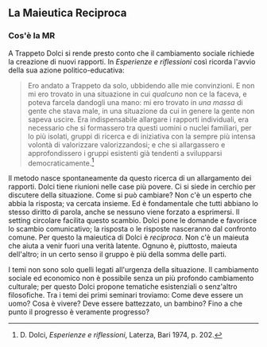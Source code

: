 ## La Maieutica Reciproca

### Cos'è la MR

A Trappeto Dolci si rende presto conto che il cambiamento sociale richiede la creazione di nuovi rapporti. In _Esperienze e riflessioni_ così ricorda l'avvio della sua azione politico-educativa:

>Ero andato a Trappeto da solo, ubbidendo alle mie convinzioni. E non mi ero trovato in una situazione in cui _qualcuno_ non ce la faceva, e poteva farcela dandogli una mano: mi ero trovato in _una massa_ di gente che stava male, in una situazione da cui in genere la gente non sapeva uscire.
>Era indispensabile allargare i rapporti individuali, era necessario che si formassero tra questi uomini o nuclei familiari, per lo più isolati, gruppi di ricerca e di iniziativa con la sempre più intensa volontà di valorizzare valorizzandosi; e che si allargassero e approfondissero i gruppi esistenti già tendenti a svilupparsi democraticamente.[^1]

Il metodo nasce spontaneamente da questo ricerca di un allargamento dei rapporti. Dolci tiene riunioni nelle case più povere. Ci si siede in cerchio per discutere della situazione. Come si può cambiare? Non c'è un esperto che abbia la risposta; va cercata insieme. Ed è fondamentale che tutti abbiano lo stesso diritto di parola, anche se nessuno viene forzato a esprimersi. Il setting circolare facilita questo scambio. Dolci pone le domande e favorisce lo scambio comunicativo; la risposta o le risposte nasceranno dal confronto comune. Per questo la maieutica di Dolci è _reciproca_. Non c'è un maieuta che aiuta a venir fuori una verità latente. Ognuno è, piuttosto, maieuta dell'altro; in un certo senso il gruppo è più della somma delle parti.

I temi non sono solo quelli legati all'urgenza della situazione. Il cambiamento sociale ed economico non è possibile senza un più profondo cambiamento culturale; per questo Dolci propone tematiche esistenziali o senz'altro filosofiche. Tra i temi dei primi seminari troviamo: Come deve essere un uomo? Cosa è vivere? Deve essere battezzato, un bambino? Fino a che punto il progresso è veramente progresso? 

[^1]: D. Dolci, _Esperienze e riflessioni_, Laterza, Bari 1974, p. 202.
